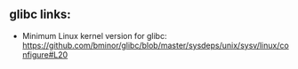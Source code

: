 ## glibc links:
* Minimum Linux kernel version for glibc: https://github.com/bminor/glibc/blob/master/sysdeps/unix/sysv/linux/configure#L20

